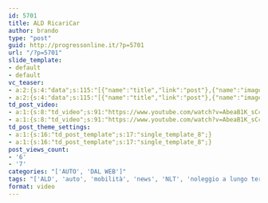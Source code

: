 ```yaml
---
id: 5701
title: ALD RicariCar
author: brando
type: "post"
guid: http://progressonline.it/?p=5701
url: "/?p=5701"
slide_template:
- default
- default
vc_teaser:
- a:2:{s:4:"data";s:115:"[{"name":"title","link":"post"},{"name":"image","image":"featured","link":"none"},{"name":"text","mode":"excerpt"}]";s:7:"bgcolor";s:0:"";}
- a:2:{s:4:"data";s:115:"[{"name":"title","link":"post"},{"name":"image","image":"featured","link":"none"},{"name":"text","mode":"excerpt"}]";s:7:"bgcolor";s:0:"";}
td_post_video:
- a:1:{s:8:"td_video";s:91:"https://www.youtube.com/watch?v=AbeaB1K_sCc&index=2&list=PLDiSpPxco1rvrtZC7qRztVxqCy0Of4kGT";}
- a:1:{s:8:"td_video";s:91:"https://www.youtube.com/watch?v=AbeaB1K_sCc&index=2&list=PLDiSpPxco1rvrtZC7qRztVxqCy0Of4kGT";}
td_post_theme_settings:
- a:1:{s:16:"td_post_template";s:17:"single_template_8";}
- a:1:{s:16:"td_post_template";s:17:"single_template_8";}
post_views_count:
- '6'
- '7'
categories: "['AUTO', 'DAL WEB']"
tags: "['ALD', 'auto', 'mobilità', 'news', 'NLT', 'noleggio a lungo termine', 'RicariCar']"
format: video
---
```


